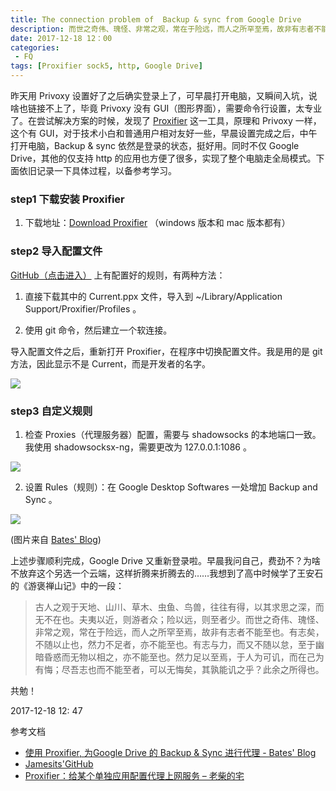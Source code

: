 ```yaml
---
title: The connection problem of  Backup & sync from Google Drive 
description: 而世之奇伟、瑰怪、非常之观，常在于险远，而人之所罕至焉，故非有志者不能至也。
date: 2017-12-18 12：00
categories: 
 - FQ
tags: [Proxifier sock5, http, Google Drive]
---
```


昨天用 Privoxy 设置好了之后确实登录上了，可早晨打开电脑，又瞬间入坑，说啥也链接不上了，毕竟 Privoxy 没有 GUI（图形界面），需要命令行设置，太专业了。在尝试解决方案的时候，发现了 [Proxifier](https://www.proxifier.com/index.htm) 这一工具，原理和 Privoxy 一样，这个有 GUI，对于技术小白和普通用户相对友好一些，早晨设置完成之后，中午打开电脑，Backup & sync 依然是登录的状态，挺好用。同时不仅 Google Drive，其他的仅支持 http 的应用也方便了很多，实现了整个电脑走全局模式。下面依旧记录一下具体过程，以备参考学习。

### step1 下载安装 Proxifier 

1. 下载地址：[Download Proxifier](https://www.proxifier.com/download.htm) （windows 版本和 mac 版本都有）

### step2 导入配置文件

[GitHub（点击进入）](https://github.com/Jamesits/proxifier-profiles) 上有配置好的规则，有两种方法：

1. 直接下载其中的 Current.ppx 文件，导入到  ~/Library/Application Support/Proxifier/Profiles 。

2. 使用 git 命令，然后建立一个软连接。

导入配置文件之后，重新打开 Proxifier，在程序中切换配置文件。我是用的是 git 方法，因此显示不是 Current，而是开发者的名字。

![](http://wx4.sinaimg.cn/large/6a959c93ly1fmktvdhxi9j218g0rsqf5.jpg)

### step3 自定义规则

1. 检查 Proxies（代理服务器）配置，需要与 shadowsocks 的本地端口一致。我使用 shadowsocksx-ng，需要更改为 127.0.0.1:1086 。

![](http://wx3.sinaimg.cn/large/6a959c93ly1fmktvd3licj218g0mygq7.jpg)

2. 设置 Rules（规则）：在 Google Desktop Softwares 一处增加 Backup and Sync 。

![](https://i.loli.net/2017/11/25/5a19298ec59dc.jpg)

(图片来自 [Bates' Blog](https://blog.batesma.com/))

上述步骤顺利完成，Google Drive 又重新登录啦。早晨我问自己，费劲不？为啥不放弃这个另选一个云端，这样折腾来折腾去的……我想到了高中时候学了王安石的《游褒禅山记》中的一段：

> 古人之观于天地、山川、草木、虫鱼、鸟兽，往往有得，以其求思之深，而无不在也。夫夷以近，则游者众；险以远，则至者少。而世之奇伟、瑰怪、非常之观，常在于险远，而人之所罕至焉，故非有志者不能至也。有志矣，不随以止也，然力不足者，亦不能至也。有志与力，而又不随以怠，至于幽暗昏惑而无物以相之，亦不能至也。然力足以至焉，于人为可讥，而在己为有悔；尽吾志也而不能至者，可以无悔矣，其孰能讥之乎？此余之所得也。

共勉！

2017-12-18 12: 47

参考文档

* [使用 Proxifier, 为Google Drive 的 Backup & Sync 进行代理 - Bates' Blog](http://blog.batesma.com/20170811-google-drive-proxy-solved/)
* [Jamesits'GitHub](https://github.com/Jamesits)
* [Proxifier：给某个单独应用配置代理上网服务 – 老柴的宅](http://chaishiwei.com/blog/830.html)